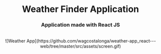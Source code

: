 <h1 align=center>
Weather Finder Application
</h1>
<h3 align=center>
Application made with React JS
</h3>
<br />
<center>
![Weather App](https://github.com/wagcostalonga/weather-app_react---web/tree/master/src/assets/screen.gif)
